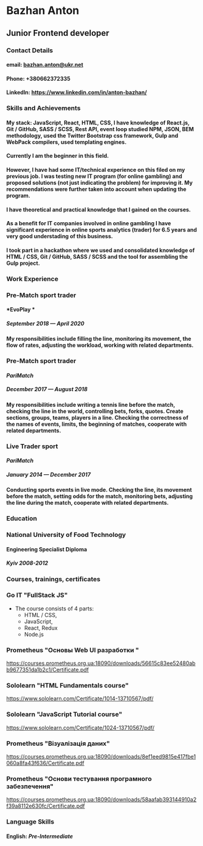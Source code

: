 # **Bazhan Anton**
## **Junior Frontend developer**


### **Contact Details**


#### email: bazhan.anton@ukr.net
#### Phone: +380662372335
#### LinkedIn: https://www.linkedin.com/in/anton-bazhan/


### **Skills and Achievements**


#### My stack: JavaScript, React, HTML, CSS, I have knowledge of React.js, Git / GitHub, SASS / SCSS, Rest API, event loop studied NPM, JSON, BEM methodology, used the Twitter Bootstrap css framework, Gulp and WebPack compilers, used templating engines. 

####  Currently I am the beginner in this field.
  
#### However, I have had some IT/technical experience on this filed on my previous job. I was testing new IT program (for online gambling) and proposed solutions (not just indicating the problem) for improving it. My recommendations were further taken into account when updating the program. 

####   I have theoretical and practical knowledge that I gained on the courses. 
   
####   As a benefit for IT companies involved in online gambling I have significant experience in online sports analytics (trader) for 6.5 years and very good understading of this business.
   
####   I took part in a hackathon where we used and consolidated knowledge of HTML / CSS, Git / GitHub, SASS / SCSS and the tool for assembling the Gulp project.
### **Work Experience**

### Pre-Match sport trader
#### *EvoPlay *
##### September 2018 — April 2020
#### My responsibilities include filling the line, monitoring its movement, the flow of rates, adjusting the workload, working with related departments.

### Pre-Match sport trader
#### *PariMatch*
##### December 2017 — August 2018
#### My responsibilities include writing a tennis line before the match, checking the line in the world, controlling bets, forks, quotes. Create sections, groups, teams, players in a line. Checking the correctness of the names of events, limits, the beginning of matches, cooperate with related departments.

### Live Trader sport 
#### *PariMatch*
##### January 2014 — December 2017
#### Conducting sports events in live mode. Checking the line, its movement before the match, setting odds for the match, monitoring bets, adjusting the line during the match, cooperate with related departments.


### **Education**


### National University of Food Technology
#### Engineering Specialist Diploma  
##### Kyiv 2008-2012

### **Courses, trainings, certificates**

### Go IT "FullStack JS"

 * The course consists of 4 parts: 
   * HTML / CSS, 
   * JavaScript, 
   * React, Redux
   * Node.js

### Prometheus "Oсновы Web UI разработки "
https://courses.prometheus.org.ua:18090/downloads/56615c83ee52480abb9677351da1b2c1/Certificate.pdf

### Sololearn "HTML Fundamentals course"
https://www.sololearn.com/Certificate/1014-13710567/pdf/

### Sololearn "JavaScript Tutorial course"
https://www.sololearn.com/Certificate/1024-13710567/pdf/

### Prometheus "Візуалізація даних"
https://courses.prometheus.org.ua:18090/downloads/8ef1eed9815e417fbe1060a8fa43f636/Certificate.pdf

### Prometheus "Основи тестування програмного забезпечення"
https://courses.prometheus.org.ua:18090/downloads/58aafab393144910a2f39a8112e630fc/Certificate.pdf


### **Language Skills**

#### English: *Pre-Intermediate*
